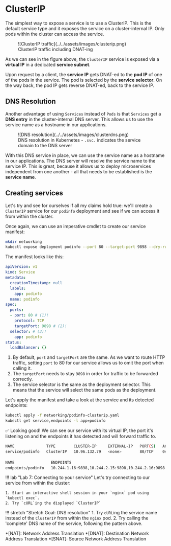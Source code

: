 # ClusterIP

The simplest way to expose a service is to use a ClusterIP. This is the default service type and it exposes the service on a cluster-internal IP. Only pods within the cluster can access the service.

<figure markdown>
  ![ClusterIP traffic](../../assets/images/clusterip.png)
  <figcaption>ClusterIP traffic including DNAT-ing</figcaption>
</figure>

As we can see in the figure above, the `ClusterIP` service is exposed via a **virtual IP** in a dedicated **service subnet**.

Upon request by a client, the **service IP** gets DNAT-ed to the **pod IP** of one of the pods in the service. The pod is selected by the **service selector**. On the way back, the pod IP gets reverse DNAT-ed, back to the service IP.

## DNS Resolution

Another advantage of using `Services` instead of `Pods` is that `Services` get a **DNS entry** in the cluster-internal DNS server. This allows us to use the service name as a hostname in our applications.

<figure markdown>
  ![DNS resolution](../../assets/images/clusterdns.png)
  <figcaption>DNS resolution in Kubernetes - <code>.svc.</code> indicates the service domain to the DNS server</figcaption>
</figure>

With this DNS service in place, we can use the service name as a hostname in our applications. The DNS server will resolve the service name to the service IP. This is great, because it allows us to deploy microservices independent from one another - all that needs to be established is the **service name**.

## Creating services

Let's try and see for ourselves if all my claims hold true: we'll create a `ClusterIP` service for our `podinfo` deployment and see if we can access it from within the cluster.

Once again, we can use an imperative cmdlet to create our service manifest:

```bash
mkdir networking
kubectl expose deployment podinfo --port 80 --target-port 9898 --dry-run=client -o yaml > networking/podinfo-clusterip.yaml
```

The manifest looks like this:

<div class="annotate" markdown>

```yaml
apiVersion: v1
kind: Service
metadata:
  creationTimestamp: null
  labels:
    app: podinfo
  name: podinfo
spec:
  ports:
  - port: 80 # (1)!
    protocol: TCP
    targetPort: 9898 # (2)!
  selector: # (3)!
    app: podinfo
status:
  loadBalancer: {}
```

</div>

1.  By default, `port` and `targetPort` are the same. As we want to route HTTP traffic, setting `port` to 80 for our service allows us to omit the port when calling it.
2.  The `targetPort` needs to stay `9898` in order for traffic to be forwarded correctly. 
3.  The service selector is the same as the deployment selector. This means that the service will select the same pods as the deployment.

Let's apply the manifest and take a look at the service and its detected endpoints:

```bash
kubectl apply -f networking/podinfo-clusterip.yaml
kubectl get service,endpoints -l app=podinfo
```

✅ Looking good! We can see our service with its virtual IP, the port it's listening on and the endpoints it has detected and will forward traffic to.

```bash
NAME              TYPE        CLUSTER-IP     EXTERNAL-IP   PORT(S)   AGE
service/podinfo   ClusterIP   10.96.132.79   <none>        80/TCP    0s

NAME                ENDPOINTS                                            AGE
endpoints/podinfo   10.244.1.16:9898,10.244.2.15:9898,10.244.2.16:9898   0s
```

!!! lab "Lab 7: Connecting to your service"
    Let's try connecting to our service from within the cluster:

    1. Start an interactive shell session in your `nginx` pod using `kubectl exec`.
    2. Try `cURL`ing the displayed `ClusterIP`

!!! stretch "Stretch Goal: DNS resolution"
    1. Try `cURL`ing the service name instead of the `ClusterIP` from within the `nginx` pod.
    2. Try calling the 'complete' DNS name of the service, following the pattern above.

*[NAT]: Network Address Translation
*[DNAT]: Destination Network Address Translation
*[SNAT]: Source Network Address Translation

